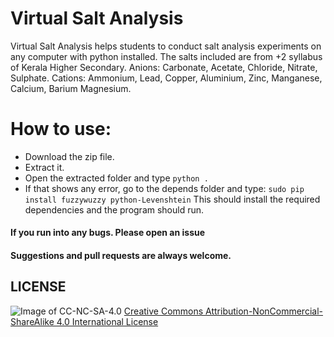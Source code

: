 # Virtual Salt Analysis

Virtual Salt Analysis helps students to conduct salt analysis experiments
on any computer with python installed.
The salts included are from +2 syllabus of Kerala Higher Secondary.
Anions: Carbonate, Acetate, Chloride, Nitrate, Sulphate.
Cations: Ammonium, Lead, Copper, Aluminium, Zinc, Manganese, Calcium, Barium
Magnesium.

# How to use:
 * Download the zip file.
 * Extract it.
 * Open the extracted folder and type `python .`
 * If that shows any error, go to the depends folder and type:
    `sudo pip install fuzzywuzzy python-Levenshtein`
   This should install the required dependencies and the program should run.

#### If you run into any bugs. Please open an issue
#### Suggestions and pull requests are always welcome.

## LICENSE
![Image of CC-NC-SA-4.0](https://i.creativecommons.org/l/by-nc-sa/4.0/88x31.png)
[Creative Commons Attribution-NonCommercial-ShareAlike 4.0 International License](http://creativecommons.org/licenses/by-nc-sa/4.0/)

